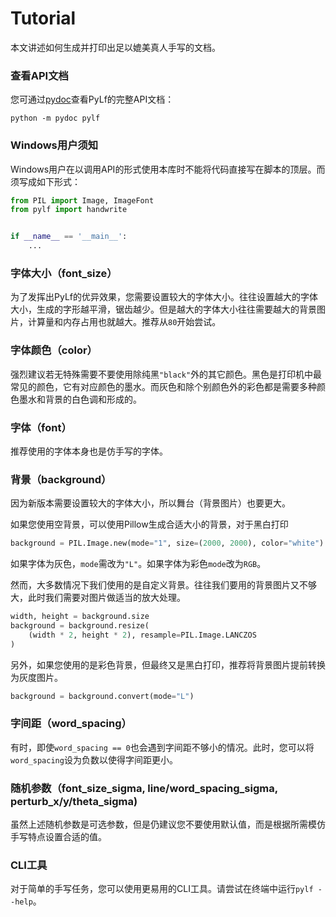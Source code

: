 # Tutorial
本文讲述如何生成并打印出足以媲美真人手写的文档。

### 查看API文档
您可通过[pydoc](https://docs.python.org/3/library/pydoc.html)查看PyLf的完整API文档：

```console
python -m pydoc pylf
```

### Windows用户须知
Windows用户在以调用API的形式使用本库时不能将代码直接写在脚本的顶层。而须写成如下形式：

```python
from PIL import Image, ImageFont
from pylf import handwrite


if __name__ == '__main__':
    ...
```

### 字体大小（font_size）
为了发挥出PyLf的优异效果，您需要设置较大的字体大小。往往设置越大的字体大小，生成的字形越平滑，锯齿越少。但是越大的字体大小往往需要越大的背景图片，计算量和内存占用也就越大。推荐从`80`开始尝试。

### 字体颜色（color）
强烈建议若无特殊需要不要使用除纯黑`"black"`外的其它颜色。黑色是打印机中最常见的颜色，它有对应颜色的墨水。而灰色和除个别颜色外的彩色都是需要多种颜色墨水和背景的白色调和形成的。

### 字体（font）
推荐使用的字体本身也是仿手写的字体。

### 背景（background）
因为新版本需要设置较大的字体大小，所以舞台（背景图片）也要更大。

如果您使用空背景，可以使用Pillow生成合适大小的背景，对于黑白打印
```python
background = PIL.Image.new(mode="1", size=(2000, 2000), color="white")
```
如果字体为灰色，`mode`需改为`"L"`。如果字体为彩色`mode`改为`RGB`。

然而，大多数情况下我们使用的是自定义背景。往往我们要用的背景图片又不够大，此时我们需要对图片做适当的放大处理。
```python
width, height = background.size
background = background.resize(
    (width * 2, height * 2), resample=PIL.Image.LANCZOS
)
```
另外，如果您使用的是彩色背景，但最终又是黑白打印，推荐将背景图片提前转换为灰度图片。
```python
background = background.convert(mode="L")
```

### 字间距（word_spacing）
有时，即使`word_spacing == 0`也会遇到字间距不够小的情况。此时，您可以将`word_spacing`设为负数以使得字间距更小。

### 随机参数（font_size_sigma, line/word_spacing_sigma, perturb_x/y/theta_sigma)
虽然上述随机参数是可选参数，但是仍建议您不要使用默认值，而是根据所需模仿手写特点设置合适的值。

### CLI工具
对于简单的手写任务，您可以使用更易用的CLI工具。请尝试在终端中运行`pylf --help`。
